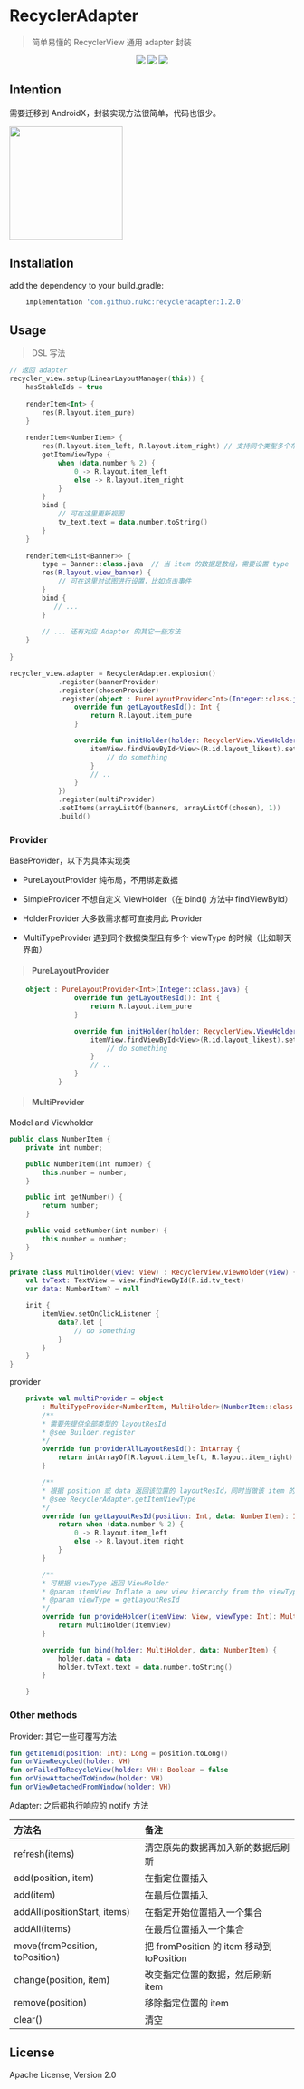 # RecyclerAdapter

> 简单易懂的 RecyclerView 通用 adapter 封装

<p align="center">
    <a href="https://bintray.com/nukc/maven/RecyclerAdapter/_latestVersion"><img src="https://img.shields.io/bintray/v/nukc/maven/RecyclerAdapter.svg?style=flat-square"></a>
    <a href="https://travis-ci.org/nukc/RecyclerAdapter"><img src="https://img.shields.io/travis/nukc/RecyclerAdapter.svg?style=flat-square"/></a>
    <a href="https://github.com/nukc/recycleradapter/blob/master/LICENSE"><img src="https://img.shields.io/badge/license-Apache-757575.svg?style=flat-square"/></a>
</p>


## Intention

需要迁移到 AndroidX，封装实现方法很简单，代码也很少。

<img src="https://raw.githubusercontent.com/nukc/RecyclerAdapter/kotlin/art/10e.jpg" width="200">

## Installation

add the dependency to your build.gradle:
```groovy
    implementation 'com.github.nukc:recycleradapter:1.2.0'
```

## Usage

> DSL 写法

```kotlin
// 返回 adapter
recycler_view.setup(LinearLayoutManager(this)) {
    hasStableIds = true
    
    renderItem<Int> {
    	res(R.layout.item_pure)
    }
    
    renderItem<NumberItem> {
        res(R.layout.item_left, R.layout.item_right) // 支持同个类型多个布局
        getItemViewType {
            when (data.number % 2) {
                0 -> R.layout.item_left
                else -> R.layout.item_right
            }
        }
        bind {
            // 可在这里更新视图
            tv_text.text = data.number.toString()
        }
    }
    
    renderItem<List<Banner>> {
        type = Banner::class.java  // 当 item 的数据是数组，需要设置 type
        res(R.layout.view_banner) {
            // 可在这里对试图进行设置，比如点击事件
        }
        bind {
           // ...
        }
        
        // ... 还有对应 Adapter 的其它一些方法
    }
    
}
```







```kotlin
recycler_view.adapter = RecyclerAdapter.explosion()
            .register(bannerProvider)
            .register(chosenProvider)
            .register(object : PureLayoutProvider<Int>(Integer::class.java) {
                override fun getLayoutResId(): Int {
                    return R.layout.item_pure
                }

                override fun initHolder(holder: RecyclerView.ViewHolder, itemView: View) {
                    itemView.findViewById<View>(R.id.layout_likest).setOnClickListener {
                        // do something
                    }
                    // ..
                }
            })
            .register(multiProvider)
            .setItems(arrayListOf(banners, arrayListOf(chosen), 1))
            .build()

```

### Provider

BaseProvider，以下为具体实现类

- PureLayoutProvider 纯布局，不用绑定数据

- SimpleProvider 不想自定义 ViewHolder（在 bind() 方法中 findViewById）

- HolderProvider 大多数需求都可直接用此 Provider

- MultiTypeProvider 遇到同个数据类型且有多个 viewType 的时候（比如聊天界面）


> #### PureLayoutProvider

```kotlin
	object : PureLayoutProvider<Int>(Integer::class.java) {
                override fun getLayoutResId(): Int {
                    return R.layout.item_pure
                }

                override fun initHolder(holder: RecyclerView.ViewHolder, itemView: View) {
                    itemView.findViewById<View>(R.id.layout_likest).setOnClickListener {
                        // do something
                    }
                    // ..
                }
            }
```

> #### MultiProvider

Model and Viewholder

```kotlin
public class NumberItem {
    private int number;

    public NumberItem(int number) {
        this.number = number;
    }

    public int getNumber() {
        return number;
    }

    public void setNumber(int number) {
        this.number = number;
    }
}

private class MultiHolder(view: View) : RecyclerView.ViewHolder(view) {
    val tvText: TextView = view.findViewById(R.id.tv_text)
    var data: NumberItem? = null

    init {
        itemView.setOnClickListener {
            data?.let {
                // do something
            }
        }
    }
}
```

provider

```kotlin
    private val multiProvider = object
        : MultiTypeProvider<NumberItem, MultiHolder>(NumberItem::class.java) {
        /**
        * 需要先提供全部类型的 layoutResId
        * @see Builder.register
        */
        override fun providerAllLayoutResId(): IntArray {
            return intArrayOf(R.layout.item_left, R.layout.item_right)
        }

        /**
        * 根据 position 或 data 返回该位置的 layoutResId，同时当做该 item 的 view Type
        * @see RecyclerAdapter.getItemViewType
        */
        override fun getLayoutResId(position: Int, data: NumberItem): Int {
            return when (data.number % 2) {
                0 -> R.layout.item_left
                else -> R.layout.item_right
            }
        }

        /**
        * 可根据 viewType 返回 ViewHolder
        * @param itemView Inflate a new view hierarchy from the viewType
        * @param viewType = getLayoutResId
        */
        override fun provideHolder(itemView: View, viewType: Int): MultiHolder {
            return MultiHolder(itemView)
        }

        override fun bind(holder: MultiHolder, data: NumberItem) {
            holder.data = data
            holder.tvText.text = data.number.toString()
        }

    }
```



### Other methods

Provider: 其它一些可覆写方法
```kotlin
fun getItemId(position: Int): Long = position.toLong()
fun onViewRecycled(holder: VH)
fun onFailedToRecycleView(holder: VH): Boolean = false
fun onViewAttachedToWindow(holder: VH)
fun onViewDetachedFromWindow(holder: VH)
```



Adapter: 之后都执行响应的 notify 方法

方法名 | 备注
:------------- | :-------------
refresh(items) | 清空原先的数据再加入新的数据后刷新
add(position, item) | 在指定位置插入
add(item) | 在最后位置插入
addAll(positionStart, items) | 在指定开始位置插入一个集合
addAll(items) | 在最后位置插入一个集合
move(fromPosition, toPosition) | 把 fromPosition 的 item 移动到 toPosition
change(position, item) | 改变指定位置的数据，然后刷新 item
remove(position) | 移除指定位置的 item
clear() | 清空

## License

Apache License, Version 2.0